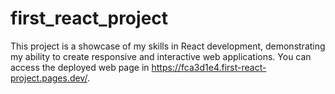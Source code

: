 # first_react_project

This project is a showcase of my skills in React development, 
demonstrating my ability to create responsive and interactive web applications. 
You can access the deployed web page in https://fca3d1e4.first-react-project.pages.dev/.
